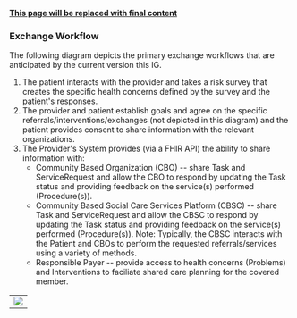 **<u>This page will be replaced with final content</u>**

###  Exchange Workflow

The following diagram depicts the primary exchange workflows that are anticipated by the current version this IG.

1. The patient interacts with the provider and takes a risk survey that creates the specific health concerns defined by the survey and the patient's responses.
2. The provider and patient establish goals and agree on the specific referrals/interventions/exchanges (not depicted in this diagram) and the patient provides consent to share information with the relevant organizations.
3. The Provider's System provides (via a FHIR API) the ability to share information with:
	*  Community Based Organization (CBO) -- share Task and ServiceRequest and allow the CBO to respond by updating the Task status and providing feedback on the service(s) performed (Procedure(s)).
	*  Community Based Social Care Services Platform (CBSC) -- share Task and ServiceRequest and allow the CBSC to respond by updating the Task status and providing feedback on the service(s) performed (Procedure(s)).
			Note: Typically, the CBSC interacts with the Patient and CBOs to perform the requested referrals/services using a variety of methods.
	*  Responsible Payer -- provide access to health concerns (Problems) and Interventions to faciliate shared care planning for the covered member.

<table><tr><td><img src="Exchange Workflow.png" /></td></tr></table>
